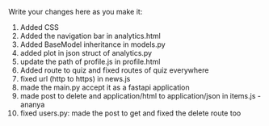 Write your changes here as you make it:

1. Added CSS
2. Added the navigation bar in analytics.html
3. Added BaseModel inheritance in models.py
4. added plot in json struct of analytics.py
5. update the path of profile.js in profile.html
6. Added route to quiz and fixed routes of quiz everywhere
7. fixed url (http to https) in news.js
8. made the main.py accept it as a fastapi application
9. made post to delete and application/html to application/json in items.js - ananya
10. fixed users.py: made the post to get and fixed the delete route too
